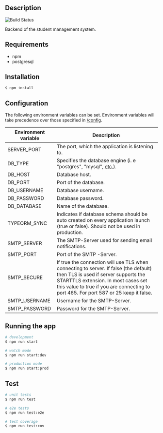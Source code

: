 ## Description
![Build Status](https://jenkins-2.sse.uni-hildesheim.de/buildStatus/icon?job=Teaching_StudentMgmt-Backend "Build Status")

Backend of the student management system.

## Requirements
* npm
* postgresql

## Installation

```bash
$ npm install
```

## Configuration
The following environment variables can be set. Environment variables will take precedence over those specified in [/config](https://github.com/SSEHUB/StudentMgmt-Backend/tree/master/config).

| Environment variable | Description |
|----------------------|-------------|
| SERVER_PORT | The port, which the application is listening to. |
| DB_TYPE | Specifies the database engine (i. e "postgres", "mysql", [etc.](https://typeorm.io/#/connection-options/common-connection-options)). |
| DB_HOST | Database host. |
| DB_PORT | Port of the database. |
| DB_USERNAME | Database username.  |
| DB_PASSWORD | Database password. |
| DB_DATABASE | Name of the database. |
| TYPEORM_SYNC | Indicates if database schema should be auto created on every application launch (true or false). Should not be used in production. |
| SMTP_SERVER | The SMTP-Server used for sending email notifications. |
| SMTP_PORT | Port of the SMTP -Server. |
| SMTP_SECURE | If true the connection will use TLS when connecting to server. If false (the default) then TLS is used if server supports the STARTTLS extension. In most cases set this value to true if you are connecting to port 465. For port 587 or 25 keep it false. |
| SMTP_USERNAME | Username for the SMTP-Server. |
| SMTP_PASSWORD | Password for the SMTP-Server. |

## Running the app

```bash
# development
$ npm run start

# watch mode
$ npm run start:dev

# production mode
$ npm run start:prod
```

## Test

```bash
# unit tests
$ npm run test

# e2e tests
$ npm run test:e2e

# test coverage
$ npm run test:cov
```

